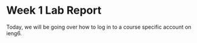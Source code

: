 # Week 1 Lab Report
Today, we will be going over how to log in to a course specific
account on ieng6. 
